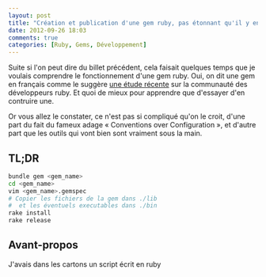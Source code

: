 ```yaml
---
layout: post
title: "Création et publication d'une gem ruby, pas étonnant qu'il y en ait autant..."
date: 2012-09-26 18:03
comments: true
categories: [Ruby, Gems, Développement]
---
```

Suite si l'on peut dire du billet précédent, cela faisait quelques temps que je voulais comprendre le fonctionnement d'une gem ruby. Oui, on dit une gem en français comme le suggère [une étude récente](http://fr.slideshare.net/camilleroux/dissection-dun-dveloppeur-ruby) sur la communauté des développeurs ruby. Et quoi de mieux pour apprendre que d'essayer d'en contruire une.

Or vous allez le constater, ce n'est pas si compliqué qu'on le croit, d'une part du fait du fameux adage « Conventions over Configuration », et d'autre part que les outils qui vont bien sont vraiment sous la main.
<!--more-->
## TL;DR
```bash Version courte et non détaillée des étapes de la construction d'une gem ruby
bundle gem <gem_name>
cd <gem_name>
vim <gem_name>.gemspec
# Copier les fichiers de la gem dans ./lib
#  et les éventuels executables dans ./bin
rake install
rake release
```
## Avant-propos
J'avais dans les cartons un script écrit en ruby
